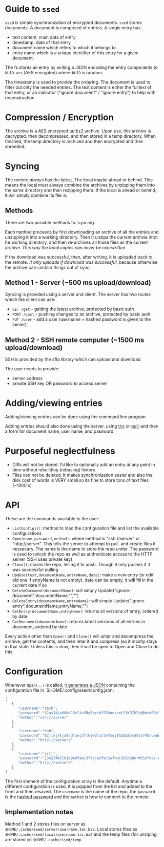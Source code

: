 # Guide to `ssed`

`ssed` is simple synchronization of encrypted documents. `ssed` stores documents. A document is composed of entries. A single entry has:

- text content, main data of entry
- timestamp, date of that entry
- document name which refers to which it belongs to
- entry name which is a unique identifier of this entry for a given document

The fs stores an entry by writing a JSON encoding the entry components to `UUID.aes` (AES encrypted) where `UUID` is random.

The timestamp is used to provide the ordering.
The document is used to filter out only the needed entries.
The text content is either the fulltext of that entry, or an indicator ("ignore document" / "ignore entry") to help with reconstruction.

# Compression / Encryption

The archive is a AES encrypted tar.bz2 archive. Upon use, this archive is decrypted, then decompressed, and then stored in a temp directory. When finished, the temp directory is archived and then encrypted and then shredded.

# Syncing

The remote *always* has the latest. The local maybe ahead or behind. This means the local must always combine the archives by unzipping them into the same directory and then rezipping them. If the local is ahead or behind, it will simply combine its file in.

## Methods
There are two possible methods for syncing.

Each method proceeds by first downloading an archive of all the entries and unzipping it into a working directory. Then it unzips the current archvie intot he working directory, and then re-archives all those files as the current archive. *This way the local copies can never be overwritten*

If the download was successful, then, after writing, it is uploaded back to the remote. *It only uploads if download was successful*, because otherwise the archive can contain things out of sync.

## Method 1 - Server (~500 ms upload/download)

Syncing is provided using a server and client. The server has two routes which the client can use:

- `GET /get` - getting the latest archive, protected by basic auth
- `POST /post` - pushing changes to an archive, protected by basic auth
- `PUT /user` - add a user (username + hashed password is given to the server)

## Method 2 - SSH remote computer (~1500 ms upload/download)

SSH is provided by the sftp library which can upload and download.

The user needs to provide:

- server address
- private SSH key OR password to access server

# Adding/viewing entries

Adding/viewing entries can be done using the command line program.

Adding entries should also done using the server, using [trix](https://trix-editor.org/) or [quill](http://codepen.io/anon/pen/JbWvyY?editors=1111) and then a form for document name, user name, and password

# Purposeful neglectfulness

- Diffs will not be stored. I'd like to optionally add an entry at any point in time without rebuilding (rebasing) history.
- Files can not be deleted. It makes synchronization easier and also the disk cost of words is VERY small so its fine to store tons of text files (~1000's)

# API 

These are the commands available to the user:

- `ListConfigs()`: method to load the configuration file and list the available configurations
- `Open(name,password,method)`: where method is "ssh://server" or "http://server". This tells the server to attempt to pull. and create files if nessecary. The name is the name to store the repo under. The password is used to unlock the repo as well as authenticate access to the HTTP server (SSH uses private key).
- `Close()`: closes the repo, telling it to push. Though it only pushes if it was successful pulling
- `Update(text,documentName,entryName,date)`: make a new entry (or edit old one if entryName is not empty). date can be empty, it will fill in the current date if so
- `DeleteDocument(documentName)`: will simply Update("ignore-document",documentName,"","")
- `DeleteEntry(documentName,entryName)`: will simply Update("ignore-entry",documentName,entryName,"")
- `GetEntry(documentName,entryName)`: returns all versions of entry, ordered by date
- `GetDocument(documentName)`: returns latest versions of all entries in document, ordered by date 

Every action other than `Open()` and `Close()` will untar and decompress the archive, get the contents, and then retar it and compress (so it mostly stays in that state. Unless this is slow, then it will be open to Open and Close to do this.

# Configuration

Whenever `Open(..)` is called, [it generates a JSON](https://play.golang.org/p/6jHI-MRx0z) containing the configuration file in `$HOME/.config/ssed/config.json:

```javascript
[  
   {  
      "username":"zack",
      "password":"$2a$14$zKUKoJJv2tu8By5qcidfSO8oe/evLSYKQIhZdqBorWSSzYVb/.wuW",
      "method":"ssh://server"
   },
   {  
      "username":"bob",
      "password":"$2jlkjlkja9sdfawj3flkjw3fa/3wfkwjIhZdqBorWSSzYVb/.wuW",
      "method":"http://server2"
   },
   {  
      "username":"jill",
      "password":"23423#kjlkja9sdfawj3flkjw3fa/3wfkwjIhZdqBorWSSzYVb/.wuW",
      "method":"http://server3"
   }
]
```

The first element of the configuration array is the default. Anytime a different configuration is used, it is popped from the list and added to the front and then resaved. The `username` is the name of the repo, the `password` is the [hashed password](https://github.com/gtank/cryptopasta/blob/master/hash.go#L41) and the `method` is how to connect to the remote.

## Implementation notes

Method 1 and 2 stores files on server as `$HOME/.cache/ssed/server/username.tar.bz2`. 
Local stores files as `$HOME/.cache/ssed/local/username.tar.bz2` and the temp files (for unziping are stored in) `$HOME/.cache/ssed/temp`.

